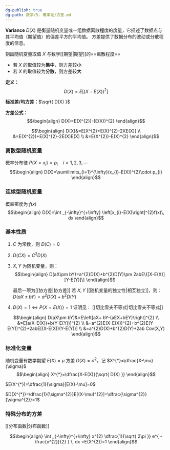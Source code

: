 ```yaml
---
dg-publish: true
dg-path: 数学/5. 概率论/方差.md
---
```

**Variance**    $D(X)$
是衡量随机变量或一组数据离散程度的度量，它描述了数据点与其平均值（期望值）的偏差平方的平均值。
方差提供了数据分布的波动或分散程度的信息。

刻画随机变量取值 $X$ 与数学[[期望\|期望]]的==离散程度==
- 若 $X$ 的取值较为**集中**，则方差较**小**
- 若 $X$ 的取值较为**分散**，则方差较**大**

**定义：**
$$D(X)=E[(X-E(X))^{2}]$$

**标准差/均方差：**$\sqrt{ D(X) }$

**方差公式：**
$$\begin{align}
D(X)=E(X^{2})-(E(X))^{2}
\end{align}$$

$$\begin{align}
D(X)&=E[X^{2}+E(X)^{2}-2XE(X)] \\
&=E(X^{2})+E(X)^{2}-2E(X)E(X) \\
&=E(X^{2})-E(X)^{2}
\end{align}$$

### 离散型随机变量
概率分布律 $P\left\{X=x_{i} \right\}=p_{i}\quad i=1,2,3,\cdots$
$$\begin{align}
D(X)=\sum\limits_{i=1}^{\infty}(x_{i}-E(X))^{2}\cdot p_{i}
\end{align}$$

### 连续型随机变量
概率密度为 $f(x)$
$$\begin{align}
D(X)=\int _{-\infty}^{+\infty} \left[x_{i}-E(X)\right]^{2}f(x)\, dx 
\end{align}$$

### 基本性质
1.  $C$ 为常数，则 $D(C)=0$
2.  $D(CX)=C^{2}D(X)$
3.  $X,Y$ 为随机变量，则：
$$\begin{align}
D(aX\pm bY)=a^{2}D(X)+b^{2}D(Y)\pm 2abE\{[X-E(X)][Y-E(Y)]\}
\end{align}$$

	最后一项为[[协方差\|协方差]]
	若 $X,Y$ [[随机变量的独立性\|相互独立]]，则：
	$D(aX\pm bY)=a^{2}D(X)+b^{2}D(Y)$

4. $D(X)=1 \Leftrightarrow P\left\{X=E(X) \right\}=1$
	证明见： [[切比雪夫不等式\|切比雪夫不等式]]

$$\begin{align}
D(aX\pm bY)&=E\left[aX+ bY-(aEX+bEY)\right]^{2} \\
&=E[a(X-E(X))+b(Y-E(Y))]^{2} \\
&=a^{2}E(X-E(X))^{2}+b^{2}E(Y-E(Y))^{2}+2abE[(X-E(X))(Y-E(Y))] \\
&=a^{2}D(X)+b^{2}D(Y)+2ab Cov(X,Y)
\end{align}$$

### 标准化变量
随机变量有数学期望 $E(X)=\mu$   方差 $D(X)=\sigma^{2}$，记 $X^{*}=\dfrac{X-\mu}{\sigma}$ 
$$\begin{align}
X^{*}=\dfrac{X-E(X)}{\sqrt{ D(X) }}
\end{align}$$

$E(X^{*})=\dfrac{1}{\sigma}[E(X)-\mu]=0$

$D(X^{*})=\dfrac{1}{\sigma^{2}}E[(X-\mu)^{2}]=\dfrac{\sigma^{2}}{\sigma^{2}}=1$


### 特殊分布的方差
[[分布函数\|分布函数]]




$$\begin{align}
\int _{-\infty}^{+\infty} x^{2} \dfrac{1}{\sqrt{ 2\pi }} e^{ - \frac{x^{2}}{2} } \, dx =E(X^{2})=1
\end{align}$$

